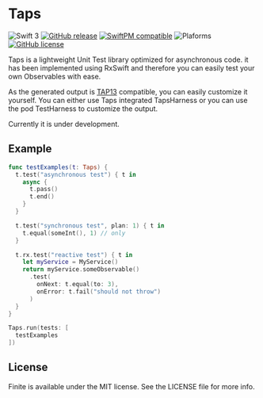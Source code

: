 # Taps

![Swift 3](https://img.shields.io/badge/swift-3.0-orange.svg?style=flat-square)
[![GitHub release](https://img.shields.io/github/release/vknabel/taps.svg?style=flat-square)](https://github.com/vknabel/taps/releases)
[![SwiftPM compatible](https://img.shields.io/badge/SwiftPM-compatible-brightgreen.svg?style=flat-square)](https://github.com/apple/swift-package-manager)
![Plaforms](https://img.shields.io/badge/Platform-Linux|macOS|iOS|tvOS|watchOS-lightgrey.svg?style=flat-square)
[![GitHub license](https://img.shields.io/badge/license-MIT-blue.svg?style=flat-square)](https://raw.githubusercontent.com/vknabel/rock/master/LICENSE)

Taps is a lightweight Unit Test library optimized for asynchronous code.
it has been implemented using RxSwift and therefore you can easily test your own Observables with ease.

As the generated output is [TAP13](https://testanything.org/tap-version-13-specification.html) compatible, you can easily customize it yourself.
You can either use Taps integrated TapsHarness or you can use the pod TestHarness to customize the output.

Currently it is under development.

## Example

```swift
func testExamples(t: Taps) {
  t.test("asynchronous test") { t in
    async {
      t.pass()
      t.end()
    }
  }

  t.test("synchronous test", plan: 1) { t in
    t.equal(someInt(), 1) // only
  }

  t.rx.test("reactive test") { t in
    let myService = MyService()
    return myService.someObservable()
      .test(
        onNext: t.equal(to: 3),
        onError: t.fail("should not throw")
      )
  }
}

Taps.run(tests: [
  testExamples
])
```

## License

Finite is available under the MIT license. See the LICENSE file for more info.
